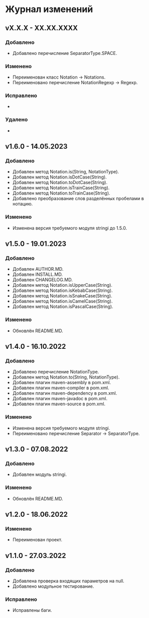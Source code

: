 # Журнал изменений
## vX.X.X - XX.XX.XXXX
### Добавлено
* Добавлено перечисление SeparatorType.SPACE.

### Изменено
* Переименован класс Notation -> Notations.
* Переименовано перечисление NotationRegexp -> Regexp.

### Исправлено
*

### Удалено
*

## v1.6.0 - 14.05.2023
### Добавлено
* Добавлен метод Notation.is(String, NotationType).
* Добавлен метод Notation.isDotCase(String).
* Добавлен метод Notation.toDotCase(String).
* Добавлен метод Notation.isTrainCase(String).
* Добавлен метод Notation.toTrainCase(String).
* Добавлено преобразование слов разделённых пробелами в нотацию.

### Изменено
* Изменена версия требуемого модуля stringi до 1.5.0.

## v1.5.0 - 19.01.2023
### Добавлено
* Добавлен AUTHOR.MD.
* Добавлен INSTALL.MD.
* Добавлен CHANGELOG.MD.
* Добавлен метод Notation.isUpperCase(String).
* Добавлен метод Notation.isKebabCase(String).
* Добавлен метод Notation.isSnakeCase(String).
* Добавлен метод Notation.isCamelCase(String).
* Добавлен метод Notation.isPascalCase(String).

### Изменено
* Обновлён README.MD.

## v1.4.0 - 16.10.2022
### Добавлено
* Добавлено перечисление NotationType.
* Добавлен метод Notation.to(String, NotationType).
* Добавлен плагин maven-assembly в pom.xml.
* Добавлен плагин maven-compiler в pom.xml.
* Добавлен плагин maven-dependency в pom.xml.
* Добавлен плагин maven-javadoc в pom.xml.
* Добавлен плагин maven-source в pom.xml.

### Изменено
* Изменена версия требуемого модуля stringi.
* Переименовано перечисление Separator -> SeparatorType.

## v1.3.0 - 07.08.2022
### Добавлено
* Добавлен модуль stringi.

### Изменено
* Обновлён README.MD.

## v1.2.0 - 18.06.2022
### Изменено
* Переименован проект.

## v1.1.0 - 27.03.2022
### Добавлено
* Добавлена проверка входящих параметров на null.
* Добавлено модульное тестирование.

### Исправлено
* Исправлены баги.
